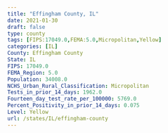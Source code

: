 ```yaml
---
title: "Effingham County, IL"
date: 2021-01-30
draft: false
type: county
tags: [FIPS:17049.0,FEMA:5.0,Micropolitan,Yellow]
categories: [IL]
County: Effingham County
State: IL
FIPS: 17049.0
FEMA_Region: 5.0
Population: 34008.0
NCHS_Urban_Rural_Classification: Micropolitan
Tests_in_prior_14_days: 1962.0
Fourteen_day_test_rate_per_100000: 5769.0
Percent_Positivity_in_prior_14_days: 0.075
Level: Yellow
url: /states/IL/effingham-county
---
```



